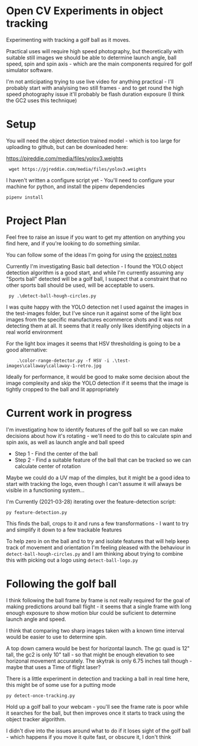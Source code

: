 # Open CV Experiments in object tracking

Experimenting with tracking a golf ball as it moves.

Practical uses will require high speed photography, but theoretically with suitable still images we should be able to determine launch angle, ball speed, spin and spin axis - which are the main components required for golf simulator software. 

I'm not anticipating trying to use live video for anything practical - I'll probably start with analyising two still frames - and to get round the high speed photography issue it'll probably be flash duration exposure
(I think the GC2 uses this technique)

# Setup

You will need the object detection trained model - which is too large for uploading to github, but can be downloaded here:

https://pjreddie.com/media/files/yolov3.weights

```
 wget https://pjreddie.com/media/files/yolov3.weights
```

I haven't written a configure script yet - You'll need to configure your machine for python, and install the pipenv dependencies

```
pipenv install
```

# Project Plan

Feel free to raise an issue if you want to get my attention on anything you find here, and if you're looking to do something similar.

You can follow some of the ideas I'm going for using the [project notes](https://github.com/ronheywood/opencv/projects/1) 

Currently I'm investigating Basic ball detection - I found the YOLO object detection algorithm is a good start, and while I'm currently assuming any "Sports ball" detected will be a golf ball, I suspect that a constraint that no other sports ball should be used, will be acceptable to users.

```
 py .\detect-ball-hough-circles.py
```

I was quite happy with the YOLO detection net I used against the images in the test-images folder, but I've since run it against some of the light box images from the specific manufactures ecommerce shots and it was not detecting them at all. It seems that it really only likes identifying objects in a real world environment

For the light box images it seems that HSV thresholding is going to be a good alternative:
```
    .\color-range-detector.py -f HSV -i .\test-images\callaway\callaway-1-retro.jpg 
```
Ideally for performance, it would be good to make some decision about the image complexity and skip the YOLO detection if it seems that the image is tightly cropped
to the ball and lit appropriately

# Current work in progress 
I'm investigating how to identify features of the golf ball so we can make decisions about how it's rotating - we'll need to do this to calculate spin and spin axis, as well as launch angle and ball speed

* Step 1 - Find the center of the ball
* Step 2 - Find a suitable feature of the ball that can be tracked so we can calculate center of rotation

Maybe we could do a UV map of the dimples, but it might be a good idea to start with tracking the logo, even though I can't assume it will always be visible in a functioning system...

I'm Currently (2021-03-28) iterating over the feature-detection script:

```
py feature-detection.py
```

This finds the ball, crops to it and runs a few transformations - I want to try and simplify it down to a few trackable features

To help zero in on the ball and to try and isolate features that will help
keep track of movement and orientation I'm feeling pleased with the behaviour in `detect-ball-hough-circles.py` and I am thinking about trying to combine this with picking out a logo using `detect-ball-logo.py`

# Following the golf ball

I think following the ball frame by frame is not really required for the goal of making predictions around ball flight - it seems that a single frame with long enough exposure to show motion blur could be suficient to determine launch angle and speed.

I think that comparing two sharp images taken with a known time interval would be easier to use to determine spin.

A top down camera would be best for horizontal launch. The gc quad is 12" tall, the gc2 is only 10" tall - so that might be enough elevation to see horizonal movement accurately.
The skytrak is only 6.75 inches tall though - maybe that uses a Time of flight laser?

There is a little experiment in detection and tracking a ball in real time here, this might be of some use for a putting mode
```
py detect-once-tracking.py
```

Hold up a golf ball to your webcam - you'll see the frame rate is poor while it searches for the ball, 
but then improves once it starts to track using the object tracker algorithm.

I didn't dive into the issues around what to do if it loses sight of the golf ball - which happens if you move it quite fast, or obscure it, I don't think 